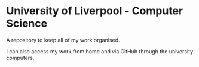 # University of Liverpool - Computer Science

A repository to keep all of my work organised.

I can also access my work from home and via GitHub through the university computers.






